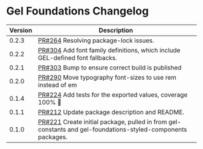 # Gel Foundations Changelog

| Version | Description |
|---------|-------------|
| 0.2.3   | [PR#264](https://github.com/BBC/psammead/pull/319) Resolving package-lock issues. |
| 0.2.2   | [PR#304](https://github.com/BBC-News/psammead/pull/304) Add font family definitions, which include GEL-defined font fallbacks. |
| 0.2.1   | [PR#303](https://github.com/BBC-News/psammead/pull/303) Bump to ensure correct build is published |
| 0.2.0   | [PR#290](https://github.com/BBC-News/psammead/pull/290) Move typography font-sizes to use rem instead of em |
| 0.1.4   | [PR#224](https://github.com/BBC-News/psammead/pull/224) Add tests for the exported values, coverage 100% :tada: |
| 0.1.1   | [PR#212](https://github.com/BBC-News/psammead/pull/212) Update package description and README. |
| 0.1.0   | [PR#221](https://github.com/BBC-News/psammead/pull/221) Create initial package, pulled in from gel-constants and gel-foundations-styled-components packages. |

